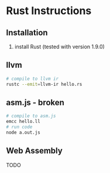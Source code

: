 # Rust Instructions

## Installation

1.  install Rust (tested with version 1.9.0)

## llvm

``` sh
# compile to llvm ir
rustc --emit=llvm-ir hello.rs
```

## asm.js - broken

``` sh
# compile to asm.js
emcc hello.ll
# run code
node a.out.js
```

## Web Assembly

TODO

